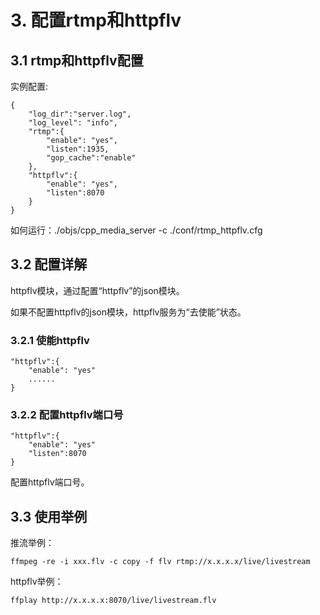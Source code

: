 # 3. 配置rtmp和httpflv
## 3.1 rtmp和httpflv配置
实例配置:
```markup
{
    "log_dir":"server.log",
    "log_level": "info",
    "rtmp":{
        "enable": "yes",
        "listen":1935,
        "gop_cache":"enable"
    },
    "httpflv":{
        "enable": "yes",
        "listen":8070
    }
}
```

如何运行：./objs/cpp_media_server -c ./conf/rtmp_httpflv.cfg

## 3.2 配置详解
httpflv模块，通过配置“httpflv”的json模块。

如果不配置httpflv的json模块，httpflv服务为“去使能”状态。
### 3.2.1 使能httpflv
```markup
"httpflv":{
    "enable": "yes"
    ......
}
```
### 3.2.2 配置httpflv端口号
```markup
"httpflv":{
    "enable": "yes"
    "listen":8070
}
```
配置httpflv端口号。

## 3.3 使用举例
推流举例：
```markup
ffmpeg -re -i xxx.flv -c copy -f flv rtmp://x.x.x.x/live/livestream
```
httpflv举例：
```markup
ffplay http://x.x.x.x:8070/live/livestream.flv
```
